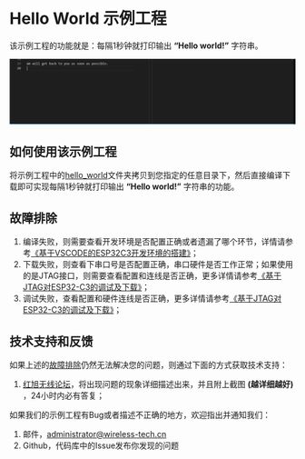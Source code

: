 # Hello World 示例工程

该示例工程的功能就是：每隔1秒钟就打印输出 **“Hello world!”** 
字符串。

![](../../../Tutorials/Asserts/hello_world.gif)

## 如何使用该示例工程

将示例工程中的[hello_world](./)文件夹拷贝到您指定的任意目录下，然后直接编译下载即可实现每隔1秒钟就打印输出 **“Hello world!”** 字符串的功能。
## 故障排除

1. 编译失败，则需要查看开发环境是否配置正确或者遗漏了哪个环节，详情请参考[《基于VSCODE的ESP32C3开发环境的搭建》](../../../Tutorials/Basic_Chapter/基于VSCODE的ESP32C3开发环境的搭建.md)；
1. 下载失败，则查看下串口号是否配置正确，串口硬件是否工作正常；如果使用的是JTAG接口，则需要查看配置和连线是否正确，更多详情请参考[《基于JTAG对ESP32-C3的调试及下载》](../../../Tutorials/Basic_Chapter/基于JTAG对ESP32-C3的调试及下载.md)；
1. 调试失败，查看配置和硬件连线是否正确，更多详情请参考[《基于JTAG对ESP32-C3的调试及下载》](../../../Tutorials/Basic_Chapter/基于JTAG对ESP32-C3的调试及下载.md)；

## 技术支持和反馈

如果上述的[故障排除](#故障排除)仍然无法解决您的问题，则通过下面的方式获取技术支持：
1. [红旭无线论坛](https://bbs.wireless-tech.cn/)，将出现问题的现象详细描述出来，并且附上截图 **(越详细越好)** ，24小时内必有答复；

如果我们的示例工程有Bug或者描述不正确的地方，欢迎指出并通知我们：

1. 邮件，<administrator@wireless-tech.cn>
1. Github，代码库中的Issue发布你发现的问题